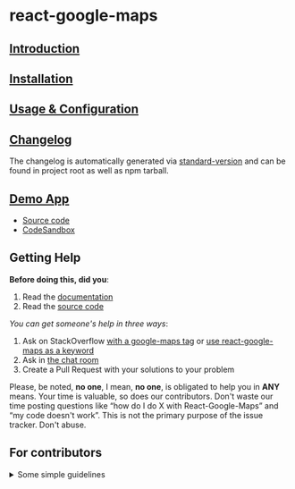 # react-google-maps


## [Introduction](https://tomchentw.github.io/react-google-maps/#introduction)


## [Installation](https://tomchentw.github.io/react-google-maps/#installation)


## [Usage & Configuration](https://tomchentw.github.io/react-google-maps/#usage--configuration)


## [Changelog][changelog-url]

The changelog is automatically generated via [standard-version][standard-version] and can be found in project root as well as npm tarball.


## [Demo App][demo-app-url]

* [Source code][demo-app-source]
* [CodeSandbox](https://codesandbox.io/s/2xyw6n4o9y)

## Getting Help

**Before doing this, did you**:

1. Read the [documentation](https://tomchentw.github.io/react-google-maps)
2. Read the [source code](https://github.com/tomchentw/react-google-maps)


_You can get someone's help in three ways_:

1. Ask on StackOverflow [with a google-maps tag](https://stackoverflow.com/questions/tagged/google-maps?sort=votes&pageSize=50) or [use react-google-maps as a keyword](https://stackoverflow.com/search?q=react-google-maps)
2. Ask in [the chat room][gitter-url]
3. Create a Pull Request with your solutions to your problem

Please, be noted, **no one**, I mean, **no one**, is obligated to help you in **ANY** means. Your time is valuable, so does our contributors. Don't waste our time posting questions like “how do I do X with React-Google-Maps” and “my code doesn't work”. This is not the primary purpose of the issue tracker. Don't abuse.


## For contributors

<details>
  <summary>Some simple guidelines</summary>

* **Don't** manually modify `lib` folder. They're generated during `yarn release` process
* Follow [conventional-commits-specification][conventional-commits-specification]
* [standard-version][standard-version]
* Auto generated: `src/macros` -> `src/components` -> `lib/components`
* Other components are manually maintained
* Use `yarn` and keep `yarn.lock` updated in PR
* Discuss! Discuss! Discuss!

</details>


[npm-image]: https://img.shields.io/npm/v/react-google-maps.svg?style=flat-square
[npm-url]: https://www.npmjs.org/package/react-google-maps

[travis-image]: https://img.shields.io/travis/tomchentw/react-google-maps.svg?style=flat-square
[travis-url]: https://travis-ci.org/tomchentw/react-google-maps
[codeclimate-image]: https://img.shields.io/codeclimate/github/tomchentw/react-google-maps.svg?style=flat-square
[codeclimate-url]: https://codeclimate.com/github/tomchentw/react-google-maps
[codeclimate-coverage-image]: https://img.shields.io/codeclimate/coverage/github/tomchentw/react-google-maps.svg?style=flat-square
[codeclimate-coverage-url]: https://codeclimate.com/github/tomchentw/react-google-maps
[gemnasium-image]: https://img.shields.io/gemnasium/tomchentw/react-google-maps.svg?style=flat-square
[gemnasium-url]: https://gemnasium.com/tomchentw/react-google-maps
[gitter-image]: https://badges.gitter.im/Join%20Chat.svg
[gitter-url]: https://gitter.im/tomchentw/react-google-maps?utm_source=badge&utm_medium=badge&utm_campaign=pr-badge&utm_content=badge

[changelog-url]: https://github.com/tomchentw/react-google-maps/blob/master/CHANGELOG.md
[demo-app-url]: https://tomchentw.github.io/#/demos/react-google-maps
[demo-app-source]: https://github.com/tomchentw/tomchentw.github.io/blob/master/src/Pages/Demos/Reactnodejs.jsx

[standard-version]: https://github.com/conventional-changelog/standard-version
[conventional-commits-specification]: https://conventionalcommits.org/
